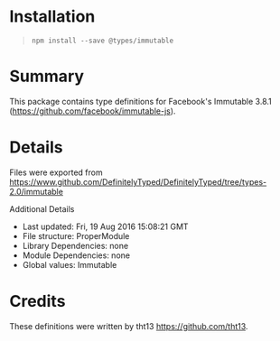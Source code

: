 # Installation
> `npm install --save @types/immutable`

# Summary
This package contains type definitions for Facebook's Immutable 3.8.1 (https://github.com/facebook/immutable-js).

# Details
Files were exported from https://www.github.com/DefinitelyTyped/DefinitelyTyped/tree/types-2.0/immutable

Additional Details
 * Last updated: Fri, 19 Aug 2016 15:08:21 GMT
 * File structure: ProperModule
 * Library Dependencies: none
 * Module Dependencies: none
 * Global values: Immutable

# Credits
These definitions were written by tht13 <https://github.com/tht13>.
